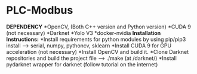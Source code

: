 # PLC-Modbus

**DEPENDENCY**
	*OpenCV, (Both C++ version and Python version)
	*CUDA 9 (not necessary)
	*Darknet
	*Yolo V3
	*docker-nvidia
**Installation Instructions:**
	*Install requirements for python modules by using pip/pip3 install --> serial, numpy, pythoncv, sklearn
	*Install CUDA 9 for GPU acceleration (not necessary)
	*Install OpenCV and build it.
	*Clone Darknet repositories and build the project file --> ./make (at /darknet/)
	*Install pydarknet wrapper for darknet (follow tutorial on the internet)

